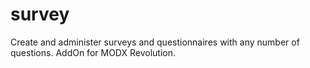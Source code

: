survey
======

Create and administer surveys and questionnaires with any number of questions. AddOn for MODX Revolution. 
